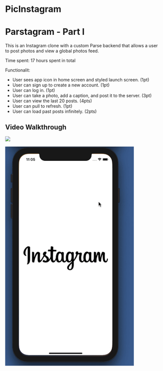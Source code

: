 # PicInstagram

# Parstagram - Part I

This is an Instagram clone with a custom Parse backend that allows a user to post photos and view a global photos feed.

Time spent: 17 hours spent in total

Functionalit:

- User sees app icon in home screen and styled launch screen. (1pt)
- User can sign up to create a new account. (1pt)
- User can log in. (1pt)
- User can take a photo, add a caption, and post it to the server. (3pt)
- User can view the last 20 posts. (4pts)
- User can pull to refresh. (1pt)
- User can load past posts infinitely. (2pts)

## Video Walkthrough
![](insta.gif)

![](insta1.gif)

